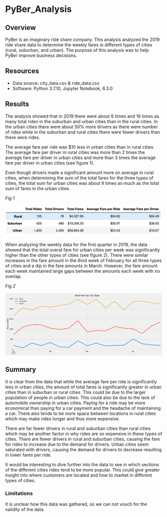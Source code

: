 # PyBer_Analysis

## Overview

PyBer is an imaginary ride share company. This analysis analyzed the 2019 ride share data to determine the weekly fares in different types of cities (rural, suburban, and urban). The purpose of this analysis was to help PyBer improve business decisions.

## Resources

- Data source: city_data.csv & ride_data.csv
- Software: Python 3.7.10, Jupyter Notebook, 6.3.0

## Results

The analysis showed that in 2019 there were about 6 times and 16 times as many total rides in the suburban and urban cities than in the rural cities. In the urban cities there were about 50% more drivers as there were number of rides while in the suburban and rural cities there were fewer drivers than there were rides. 

The average fare per ride was $10 less in urban cities than in rural cities. The average fare per driver in rural cities was more than 2 times the average fare per driver in urban cities and more than 3 times the average fare per driver in urban cities (see figure 1). 

Even though drivers made a significant amount more on average in rural cities, when determining the sum of the total fares for the three types of cities, the total sum for urban cities was about 9 times as much as the total sum of fares in the urban cities.

*Fig 1*

![summary_data_frame](https://github.com/jisellejones/PyBer_Analysis/blob/main/analysis/summary_data_frame.png)

When analyzing the weekly data for the first quarter in 2019, the data showed that the total overal fare for urban cities per week was significantly higher than the other types of cities (see figure 2). There were similar increases in the fare amount in the third week of February for all three types of cities and a dip in the fare amounts in March. However, the fare amount each week maintained large gaps between the amounts each week with no overlap.

*Fig 2*

![lineplot](https://github.com/jisellejones/PyBer_Analysis/blob/main/analysis/line_plot_fare_type.png)


## Summary

It is clear from the data that while the average fare per ride is significantly less in urban cities, the amount of total fares is significantly greater in urban cities than in suburban or rural cities. This could be due to the larger population of people in urban cities. This could also be due to the lack of automobile ownership in urban cities. Paying for a ride may be more economical than paying for a car payment and the headache of maintaining a car. There also tends to be more space between locations in rural cities which may make rides longer and thus more expensive.

There are far fewer drivers in rural and suburban cities than rural cities which may be another factor in why rides are so expensive in these types of cities. There are fewer drivers in rural and suburban cities, causing the fare for rides to increase due to the demand for drivers. Urban cities seem saturated with drivers, causing the demand for drivers to decrease resulting in lower fares per ride.

It would be interesting to dive further into the data to see in which sections of the different cities rides tend to be more popular. This could give greater insight into where customers are located and how to market in different types of cities. 


### Limitations

It is unclear how this data was gathered, so we can not vouch for the validity of the data.
